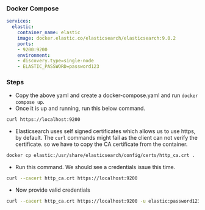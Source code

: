 
### Docker Compose

```yaml
services:
  elastic:
    container_name: elastic
    image: docker.elastic.co/elasticsearch/elasticsearch:9.0.2
    ports:
    - 9200:9200
    environment:
    - discovery.type=single-node
    - ELASTIC_PASSWORD=password123
```

### Steps

- Copy the above yaml and create a docker-compose.yaml and run `docker compose up`.
- Once it is up and running, run this below command.
```sh
curl https://localhost:9200
```
- Elasticsearch uses self signed certificates which allows us to use https, by default. The `curl` commands might fail as the client can not verify the certificate. so we have to copy the CA certificate from the container.
```sh
docker cp elastic:/usr/share/elasticsearch/config/certs/http_ca.crt .
```
- Run this command. We should see a credentials issue this time.
```sh
curl --cacert http_ca.crt https://localhost:9200
```
- Now provide valid credentials
```sh
curl --cacert http_ca.crt https://localhost:9200 -u elastic:password123 
```